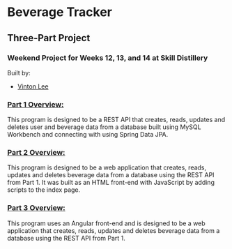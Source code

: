 # Beverage Tracker

## Three-Part Project

### Weekend Project for Weeks 12, 13, and 14 at Skill Distillery

Built by:

-   [Vinton Lee](http://vintonlee.dev)

### [Part 1 Overview:](https://github.com/vintonl/EventTrackerProject/blob/master/Part1.md)

This program is designed to be a REST API that creates, reads, updates and deletes user and beverage data from a database built using MySQL Workbench and connecting with using Spring Data JPA.

### [Part 2 Overview:](https://github.com/vintonl/EventTrackerProject/blob/master/Part2.md)

This program is designed to be a web application that creates, reads, updates and deletes beverage data from a database using the REST API from Part 1. It was built as an HTML front-end with JavaScript by adding scripts to the index page.

### [Part 3 Overview:](https://github.com/vintonl/EventTrackerProject/blob/master/Part3.md)

This program uses an Angular front-end and is designed to be a web application that creates, reads, updates and deletes beverage data from a database using the REST API from Part 1.

